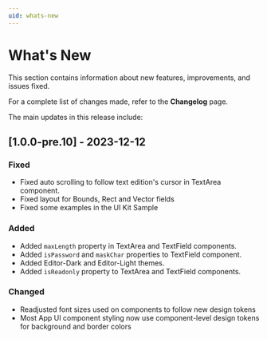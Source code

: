 ```yaml
---
uid: whats-new
---
```


# What's New

This section contains information about new features, improvements, and issues fixed.

For a complete list of changes made, refer to the **Changelog** page.

The main updates in this release include:

## [1.0.0-pre.10] - 2023-12-12

### Fixed

- Fixed auto scrolling to follow text edition's cursor in TextArea component.
- Fixed layout for Bounds, Rect and Vector fields
- Fixed some examples in the UI Kit Sample

### Added

- Added `maxLength` property in TextArea and TextField components.
- Added `isPassword` and `maskChar` properties to TextField component.
- Added Editor-Dark and Editor-Light themes.
- Added `isReadonly` property to TextArea and TextField components.

### Changed

- Readjusted font sizes used on components to follow new design tokens
- Most App UI component styling now use component-level design tokens for background and border colors

